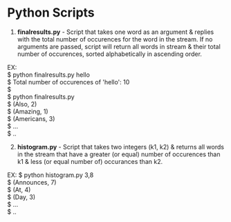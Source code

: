 # Python Scripts
  
1. **finalresults.py** - Script that takes one word as an argument & replies with the total number of occurences for the word in the stream. If no arguments are passed, script will return all words in stream & their total number of occurences, sorted alphabetically in ascending order.   
    
  EX:   
  $ python finalresults.py hello  
  $ Total number of occurences of 'hello': 10  
  $  
  $ python finalresults.py  
  $ (Also, 2)  
  $ (Amazing, 1)  
  $ (Americans, 3)  
  $   ...  
  $   ..  
        
2. **histogram.py** - Script that takes two integers (k1, k2) & returns all words in the stream that have a greater (or equal) number of occurences than k1 & less (or equal number of) occurances than k2.  
    
EX: 
  $ python histogram.py 3,8  
  $ (Announces, 7)  
  $ (At, 4)  
  $ (Day, 3)  
  $   ...  
  $   ..  
